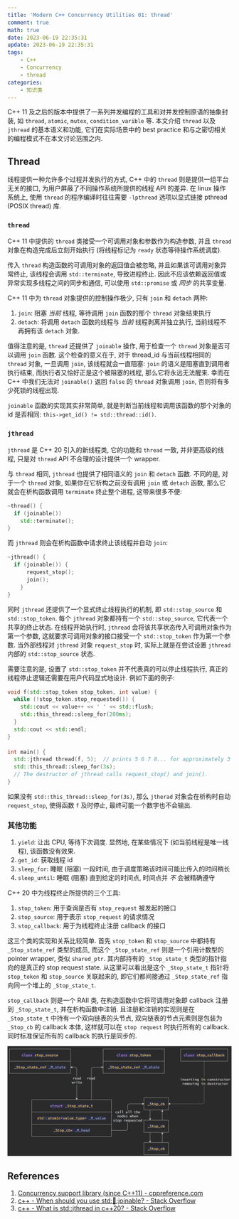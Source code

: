 ```yaml
---
title: 'Modern C++ Concurrency Utilities 01: thread'
comment: true
math: true
date: 2023-06-19 22:35:31
update: 2023-06-19 22:35:31
tags:
    - C++
    - Concurrency
    - thread
categories:
    - 知识类
---
```


C++ 11 及之后的版本中提供了一系列并发编程的工具和对并发控制原语的抽象封装, 如 `thread`, `atomic`, `mutex`, `condition_varible` 等. 本文介绍 `thread` 以及 `jthread` 的基本语义和功能, 它们在实际场景中的 best practice 和与之密切相关的编程模式不在本文讨论范围之内.

<!--more-->

## Thread

线程提供一种允许多个过程并发执行的方式, C++ 中的 `thread` 则是提供一组平台无关的接口, 为用户屏蔽了不同操作系统所提供的线程 API 的差异. 在 linux 操作系统上, 使用 `thread` 的程序编译时往往需要 `-lpthread` 选项以显式链接 pthread (POSIX thread) 库.

### `thread`

C++ 11 中提供的 `thread` 类接受一个可调用对象和参数作为构造参数, 并且 `thread` 对象在构造完成后立刻开始执行 (将线程标记为 `ready` 状态等待操作系统调度). 

传入 `thread` 构造函数的可调用对象的返回值会被忽略, 并且如果该可调用对象异常终止, 该线程会调用 `std::terminate`, 导致进程终止. 因此不应该依赖返回值或异常实现多线程之间的同步和通信, 可以使用 `std::promise` 或 _同步_ 的共享变量.

C++ 11 中为 `thread` 对象提供的控制操作极少, 只有 `join` 和 `detach` 两种:
1. `join`: 阻塞 _当前_ 线程, 等待调用 `join` 函数的那个 `thread` 对象结束执行
2. `detach`: 将调用 `detach` 函数的线程与 _当前_ 线程剥离并独立执行, 当前线程不再拥有该 `detach` 对象.

值得注意的是, `thread` 还提供了 `joinable` 操作, 用于检查一个 `thread` 对象是否可以调用 `join` 函数. 这个检查的意义在于, 对于 thread_id 与当前线程相同的 `thread` 对象, 一旦调用 `join`, 该线程就会一直阻塞: `join` 的语义是阻塞直到调用者执行结束, 而执行者又恰好正是这个被阻塞的线程, 那么它将永远无法醒来. 幸而在 C++ 中我们无法对 `joinable()` 返回 `false` 的 `thread` 对象调用 `join`, 否则将有多少死锁的线程出现.

`joinable` 函数的实现其实非常简单, 就是判断当前线程和调用该函数的那个对象的 id 是否相同: `this->get_id() != std::thread::id()`.

### `jthread`

`jthread` 是 C++ 20 引入的新线程类, 它的功能和 `thread` 一致, 并非更高级的线程, 只是对 `thread` API 不合理的设计提供一个 wrapper.

与 `thread` 相同, `jthread` 也提供了相同语义的 `join` 和 `detach` 函数. 不同的是, 对于一个 `thread` 对象, 如果你在它析构之前没有调用 `join` 或 `detach` 函数, 那么它就会在析构函数调用 `terminate` 终止整个进程, 这带来很多不便:

```cpp
~thread() {
  if (joinable())
    std::terminate();
}
```

而 `jthread` 则会在析构函数中请求终止该线程并自动 `join`:

```cpp
~jthread() {
  if (joinable()) {
      request_stop();
      join();
    }
}
```

同时 `jthread` 还提供了一个显式终止线程执行的机制, 即 `std::stop_source` 和 `std::stop_token`. 每个 `jthread` 对象都持有一个 `std::stop_source`, 它代表一个共享的终止状态. 在线程开始执行时, `jthread` 会将该共享状态传入可调用对象作为第一个参数, 这就要求可调用对象的接口接受一个 `std::stop_token` 作为第一个参数. 当外部线程对 `jthread` 对象 `request_stop` 时, 实际上就是在尝试设置 `jthread` 内部的 `std::stop_source` 状态.

需要注意的是, 设置了 `std::stop_token` 并不代表真的可以停止线程执行, 真正的线程停止逻辑还需要在用户代码显式地设计. 例如下面的例子:

```cpp
void f(std::stop_token stop_token, int value) {
  while (!stop_token.stop_requested()) {
    std::cout << value++ << ' ' << std::flush;
    std::this_thread::sleep_for(200ms);
  }
  std::cout << std::endl;
}

int main() {
  std::jthread thread(f, 5);  // prints 5 6 7 8... for approximately 3 seconds
  std::this_thread::sleep_for(3s);
  // The destructor of jthread calls request_stop() and join().
}
```

如果没有 `std::this_thread::sleep_for(3s)`, 那么 `jtherad` 对象会在析构时自动 `request_stop`, 使得函数 `f` 及时停止, 最终可能一个数字也不会输出.

### 其他功能

1. `yield`: 让出 CPU, 等待下次调度. 显然地, 在某些情况下 (如当前线程是唯一线程), 该函数没有效果.
2. `get_id`: 获取线程 id
3. `sleep_for`: 睡眠 (阻塞) 一段时间, 由于调度策略该时间可能比传入的时间稍长
4. `sleep_until`: 睡眠 (阻塞) 直到给定的时间点, 时间点并 _不_ 会被精确遵守

C++ 20 中为线程终止所提供的三个工具:
1. `stop_token`: 用于查询是否有 `stop_request` 被发起的接口
2. `stop_source`: 用于表示 `stop_request` 的请求情况
3. `stop_callback`: 用于为线程终止注册 callback 的接口

这三个类的实现和关系比较简单. 首先 `stop_token` 和 `stop_source` 中都持有 `_Stop_state_ref` 类型的成员, 而这个 `_Stop_state_ref` 则是一个引用计数型的 pointer wrapper, 类似 `shared_ptr`. 其内部持有的 `_Stop_state_t` 类型的指针指向的是真正的 stop request state. 从这里可以看出是这个 `_Stop_state_t` 指针将 `stop_token` 和 `stop_source` 关联起来的, 即它们都间接通过 `_Stop_state_ref` 指向同一个堆上的 `_Stop_state_t`.

`stop_callback` 则是一个 RAII 类, 在构造函数中它将可调用对象即 callback 注册到 `_Stop_state_t`, 并在析构函数中注销. 且注册和注销的实现则是在 `_Stop_state_t` 中持有一个双向链表的头节点, 双向链表的节点元素则是包装为 `_Stop_cb` 的 callback 本体, 这样就可以在 `stop request` 时执行所有的 callback. 同时标准保证所有的 callback 的执行是同步的.

![](Modern-C-Concurrency-Utilities-01-thread/stop_token.png)

## References

1. [Concurrency support library (since C++11) - cppreference.com](https://en.cppreference.com/w/cpp/thread)
2. [c++ - When should you use std::thread::joinable? - Stack Overflow](https://stackoverflow.com/questions/42924503/when-should-you-use-stdthreadjoinable)
3. [c++ - What is std::jthread in c++20? - Stack Overflow](https://stackoverflow.com/questions/62325679/what-is-stdjthread-in-c20)

